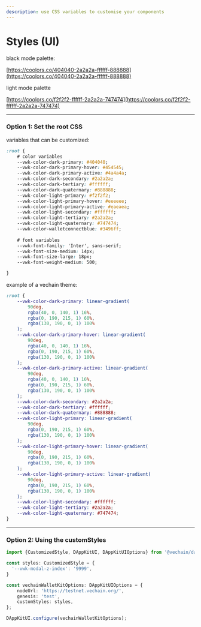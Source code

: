 ```yaml
---
description: use CSS variables to customise your components
---
```


# Styles (UI)

black mode palette:

[https://coolors.co/404040-2a2a2a-ffffff-888888](https://coolors.co/404040-2a2a2a-ffffff-888888)

light mode palette

[https://coolors.co/f2f2f2-ffffff-2a2a2a-747474](https://coolors.co/f2f2f2-ffffff-2a2a2a-747474)

***

### Option 1: Set the root CSS

variables that can be customized:

```css
:root {
    # color variables
    --vwk-color-dark-primary: #404040;
    --vwk-color-dark-primary-hover: #454545;
    --vwk-color-dark-primary-active: #4a4a4a;
    --vwk-color-dark-secondary: #2a2a2a;
    --vwk-color-dark-tertiary: #ffffff;
    --vwk-color-dark-quaternary: #888888;
    --vwk-color-light-primary: #f2f2f2;
    --vwk-color-light-primary-hover: #eeeeee;
    --vwk-color-light-primary-active: #eaeaea;
    --vwk-color-light-secondary: #ffffff;
    --vwk-color-light-tertiary: #2a2a2a;
    --vwk-color-light-quaternary: #747474;
    --vwk-color-walletconnectblue: #3496ff;
    
    # font variables
    --vwk-font-family: 'Inter', sans-serif;
    --vwk-font-size-medium: 14px;
    --vwk-font-size-large: 18px;
    --vwk-font-weight-medium: 500;

}
```

example of a vechain theme:

```css
:root {
    --vwk-color-dark-primary: linear-gradient(
        90deg,
        rgba(40, 0, 140, 1) 16%,
        rgba(0, 190, 215, 1) 60%,
        rgba(130, 190, 0, 1) 100%
    );
    --vwk-color-dark-primary-hover: linear-gradient(
        90deg,
        rgba(40, 0, 140, 1) 16%,
        rgba(0, 190, 215, 1) 60%,
        rgba(130, 190, 0, 1) 100%
    );
    --vwk-color-dark-primary-active: linear-gradient(
        90deg,
        rgba(40, 0, 140, 1) 16%,
        rgba(0, 190, 215, 1) 60%,
        rgba(130, 190, 0, 1) 100%
    );
    --vwk-color-dark-secondary: #2a2a2a;
    --vwk-color-dark-tertiary: #ffffff;
    --vwk-color-dark-quaternary: #888888;
    --vwk-color-light-primary: linear-gradient(
        90deg,
        rgba(0, 190, 215, 1) 60%,
        rgba(130, 190, 0, 1) 100%
    );
    --vwk-color-light-primary-hover: linear-gradient(
        90deg,
        rgba(0, 190, 215, 1) 60%,
        rgba(130, 190, 0, 1) 100%
    );
    --vwk-color-light-primary-active: linear-gradient(
        90deg,
        rgba(0, 190, 215, 1) 60%,
        rgba(130, 190, 0, 1) 100%
    );
    --vwk-color-light-secondary: #ffffff;
    --vwk-color-light-tertiary: #2a2a2a;
    --vwk-color-light-quaternary: #747474;
}
```

***

### Option 2: Using the customStyles

```typescript
import {CustomizedStyle, DAppKitUI, DAppKitUIOptions} from '@vechain/dapp-kit-ui';

const styles: CustomizedStyle = {
  '--vwk-modal-z-index': '9999',
}

const vechainWalletKitOptions: DAppKitUIOptions = {
    nodeUrl: 'https://testnet.vechain.org/',
    genesis: 'test',
    customStyles: styles,
};

DAppKitUI.configure(vechainWalletKitOptions);
```
